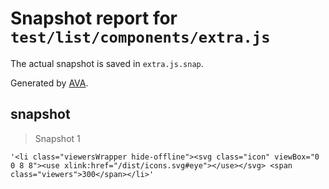 # Snapshot report for `test/list/components/extra.js`

The actual snapshot is saved in `extra.js.snap`.

Generated by [AVA](https://ava.li).

## snapshot

> Snapshot 1

    '<li class="viewersWrapper hide-offline"><svg class="icon" viewBox="0 0 8 8"><use xlink:href="/dist/icons.svg#eye"></use></svg> <span class="viewers">300</span></li>'
